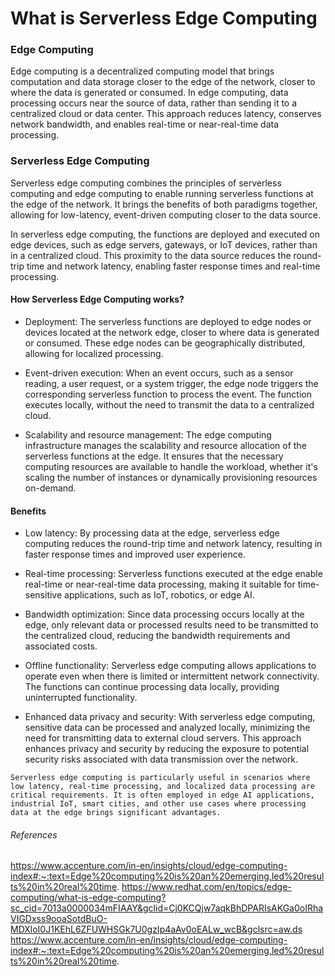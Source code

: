 # What is Serverless Edge Computing

### Edge Computing 

  Edge computing is a decentralized computing model that brings computation and data storage closer to the edge of the network, closer to where the data is generated or consumed. In edge computing, data processing occurs near the source of data, rather than sending it to a centralized cloud or data center. This approach reduces latency, conserves network bandwidth, and enables real-time or near-real-time data processing.

### Serverless Edge Computing

  Serverless edge computing combines the principles of serverless computing and edge computing to enable running serverless functions at the edge of the network. It brings the benefits of both paradigms together, allowing for low-latency, event-driven computing closer to the data source.

  In serverless edge computing, the functions are deployed and executed on edge devices, such as edge servers, gateways, or IoT devices, rather than in a centralized cloud. This proximity to the data source reduces the round-trip time and network latency, enabling faster response times and real-time processing.

#### How Serverless Edge Computing works?

  - Deployment: The serverless functions are deployed to edge nodes or devices located at the network edge, closer to where data is generated or consumed. These edge nodes can be geographically distributed, allowing for localized processing.

  - Event-driven execution: When an event occurs, such as a sensor reading, a user request, or a system trigger, the edge node triggers the corresponding serverless function to process the event. The function executes locally, without the need to transmit the data to a centralized cloud.

  - Scalability and resource management: The edge computing infrastructure manages the scalability and resource allocation of the serverless functions at the edge. It ensures that the necessary computing resources are available to handle the workload, whether it's scaling the number of instances or dynamically provisioning resources on-demand.

#### Benefits
  - Low latency: By processing data at the edge, serverless edge computing reduces the round-trip time and network latency, resulting in faster response times and improved user experience.

  - Real-time processing: Serverless functions executed at the edge enable real-time or near-real-time data processing, making it suitable for time-sensitive applications, such as IoT, robotics, or edge AI.

  - Bandwidth optimization: Since data processing occurs locally at the edge, only relevant data or processed results need to be transmitted to the centralized cloud, reducing the bandwidth requirements and associated costs.

  - Offline functionality: Serverless edge computing allows applications to operate even when there is limited or intermittent network connectivity. The functions can continue processing data locally, providing uninterrupted functionality.

  - Enhanced data privacy and security: With serverless edge computing, sensitive data can be processed and analyzed locally, minimizing the need for transmitting data to external cloud servers. This approach enhances privacy and security by reducing the exposure to potential security risks associated with data transmission over the network.

`Serverless edge computing is particularly useful in scenarios where low latency, real-time processing, and localized data processing are critical requirements. It is often employed in edge AI applications, industrial IoT, smart cities, and other use cases where processing data at the edge brings significant advantages.`

###### References
https://www.accenture.com/in-en/insights/cloud/edge-computing-index#:~:text=Edge%20computing%20is%20an%20emerging,led%20results%20in%20real%20time.
https://www.redhat.com/en/topics/edge-computing/what-is-edge-computing?sc_cid=7013a0000034mFIAAY&gclid=Cj0KCQjw7aqkBhDPARIsAKGa0oIRhaVIGDxss9ooaSotdBuO-MDXloI0J1KEhL6ZFUWHSGk7U0gzIp4aAv0oEALw_wcB&gclsrc=aw.ds
https://www.accenture.com/in-en/insights/cloud/edge-computing-index#:~:text=Edge%20computing%20is%20an%20emerging,led%20results%20in%20real%20time.
